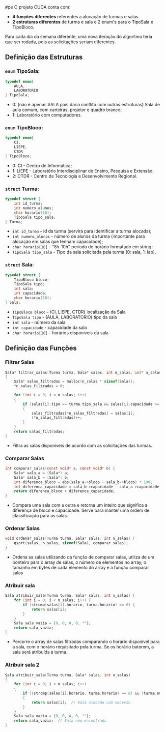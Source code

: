 #pe
O projeto CUCA conta com:
- <b>4 funções diferentes</b> referentes a alocação de turmas e salas.
- <b>2 estruturas diferentes</b> de turma e sala e 2 enum's para o TipoSala e TipoBloco.

Para cada dia da semana diferente, uma nova iteração do algoritmo teria que ser rodada, pois as solicitações seriam diferentes.

## Definição das Estruturas
### ``enum`` TipoSala:
```c 
typedef enum{
	AULA,
	LABORATORIO
} TipoSala;
```
- 0: (não é apenas SALA pois daria conflito com outras estruturas) Sala de aula comum, com carteiras, projetor e quadro branco;
- 1: Laboratório com computadores.

### `enum` TipoBloco:
```c
typedef enum{
	CI,
	LIEPE,
	CTDR
} TipoBloco;
```
- 0: CI - Centro de Informática;
- 1: LIEPE - Laboratório Interdisciplinar de Ensino, Pesquisa e Extensão;
- 2: CTDR - Centro de Tecnologia e Desenvolvimento Regional.

### `struct` Turma:
```c
typedef struct {
	int id_turma;
	int numero_alunos;
	char horario[10];
	TipoSala tipo_sala;
} Turma;
```
- `int id_turma` - id da turma (servirá para identificar a turma alocada);
- `int numero_alunos` - número de alunos da turma (importante para alocação em salas que tenham capacidade);
- `char horario[10]` - "8h-10h" período de horário formatado em string; 
- `TipoSala tipo_sala`  - Tipo da sala solicitada pela turma (0: sala, 1: lab).

### `struct` Sala:
```c
typedef struct {
	TipoBloco bloco;
	TipoSala tipo;
	int sala;
	int capacidade;
	char horario[10];
} Sala;
```
- `TipoBloco bloco` - (CI, LIEPE, CTDR) localização da Sala
- `TipoSala tipo` - (AULA, LABORATORIO) tipo da sala
- `int sala` - número da sala
- `int capacidade` - capacidade da sala
- `char horario[10]` - horários disponíveis da sala

## Definição das Funções

### Filtrar Salas
```c
Sala* filtrar_salas(Turma turma, Sala* salas, int n_salas, int* n_salas_filtradas) 
{
    Sala* salas_filtradas = malloc(n_salas * sizeof(Sala));
    *n_salas_filtradas = 0;

    for (int i = 0; i < n_salas; i++) 
    {
        if (salas[i].tipo == turma.tipo_sala && salas[i].capacidade >= turma.numero_alunos) 
        {
            salas_filtradas[*n_salas_filtradas] = salas[i];
            (*n_salas_filtradas)++;
        }
    }
    return salas_filtradas;
}
```
- Filtra as salas disponíveis de acordo com as solicitações das turmas.

### Comparar Salas
```c
int comparar_salas(const void* a, const void* b) {
    Sala* sala_a = (Sala*) a;
    Sala* sala_b = (Sala*) b;
    int diferenca_bloco = abs(sala_a->bloco - sala_b->bloco) * 100;
    int diferenca_capacidade = sala_b->capacidade - sala_a->capacidade;
    return diferenca_bloco + diferenca_capacidade;
}
```
- Compara uma sala com a outra e retorna um inteiro que significa a diferença de bloco e capacidade. Serve para manter uma ordem de classificação para as salas.

### Ordenar Salas
```c
void ordenar_salas(Turma turma, Sala* salas, int n_salas) {
	qsort(salas, n_salas, sizeof(Sala), comparar_salas);
}
```
- Ordena as salas utilizando da função de comparar salas, utiliza de um ponteiro para o array de salas, o número de elementos no array, o tamanho em bytes de cada elemento do array e a função comparar salas

### Atribuir sala
```c
Sala atribuir_sala(Turma turma, Sala* salas, int n_salas) {
    for (int i = 0; i < n_salas; i++) {
        if (strcmp(salas[i].horario, turma.horario) == 0) {
            return salas[i];
        }
    }
    Sala sala_vazia = {0, 0, 0, 0, ""};
    return sala_vazia;
}
```
- Percorre o array de salas filtradas comparando o horário disponível para a sala, com o horário requisitado pela turma. Se os horário baterem, a sala será atribuída à turma.

### Atribuir sala 2
```c
Sala atribuir_sala(Turma turma, Sala* salas, int n_salas) 
{
    for (int i = 0; i < n_salas; i++) 
    {
        if ((strcmp(salas[i].horario, turma.horario) == 0) && (turma.numero_alunos <= salas[i].capacidade)) 
        {
			return salas[i];  // Sala alocada com sucesso
        }
    }
    Sala sala_vazia = {0, 0, 0, 0, ""};
    return sala_vazia;  // Sala não encontrada
}
```